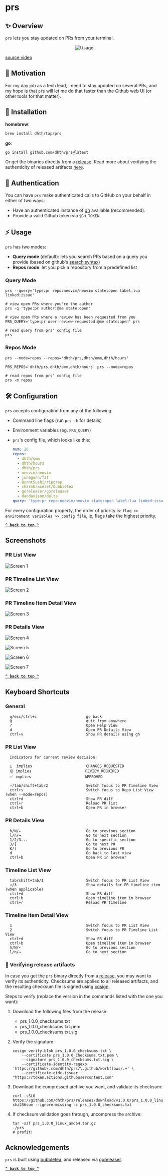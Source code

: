 # prs

✨ Overview
---

`prs` lets you stay updated on PRs from your terminal.

<p align="center">
  <img src="https://tools.dhruvs.space/images/prs/v1-0-0/prs.gif" alt="Usage" />
</p>

[source video](https://youtu.be/H81ru9cQhDo)

🤔 Motivation
---

For my day job as a tech lead, I need to stay updated on several PRs, and my
hope is that `prs` will let me do that faster than the Github web UI (or other
tools for that matter).

💾 Installation
---

**homebrew**:

```sh
brew install dhth/tap/prs
```

**go**:

```sh
go install github.com/dhth/prs@latest
```

Or get the binaries directly from a [release][3]. Read more about verifying the
authenticity of released artifacts [here](#-verifying-release-artifacts).

🔑 Authentication
---

You can have `prs` make authenticated calls to GitHub on your behalf in either
of two ways:

- Have an authenticated instance of [gh](https://github.com/cli/cli) available
    (recommended).
- Provide a valid Github token via `$GH_TOKEN`.

⚡️ Usage
---

`prs` has two modes:

- **Query mode** (default): lets you search PRs based on a query you provide (based
  on github's [search
  syntax](https://docs.github.com/en/search-github/searching-on-github/searching-issues-and-pull-requests))
- **Repos mode**: let you pick a repository from a predefined list

### Query Mode

```shell
prs --query='type:pr repo:neovim/neovim state:open label:lua linked:issue'

# view open PRs where you're the author
prs -q 'type:pr author:@me state:open'

# view open PRs where a review has been requested from you
PRS_QUERY='type:pr user-review-requested:@me state:open' prs

# read query from prs' config file
prs
```

### Repos Mode

```shell
prs --mode=repos --repos='dhth/prs,dhth/omm,dhth/hours'

PRS_REPOS='dhth/prs,dhth/omm,dhth/hours' prs --mode=repos

# read repos from prs' config file
prs -m repos
```

🛠️ Configuration
---

`prs` accepts configuration from any of the following:

- Command line flags (run `prs -h` for details)
- Environment variables (eg. `PRS_QUERY`)
- `prs`'s config file, which looks like this:

    ```yaml
    num: 20
    repos:
      - dhth/omm
      - dhth/hours
      - dhth/prs
      - neovim/neovim
      - junegunn/fzf
      - BurntSushi/ripgrep
      - charmbracelet/bubbletea
      - goreleaser/goreleaser
      - dandavison/delta
    query: 'type:pr repo:neovim/neovim state:open label:lua linked:issue'
    ```

For every configuration property, the order of priority is: `flag >>
environment variables >> config file`, ie, flags take the highest priority.

**[`^ back to top ^`](#prs)**

Screenshots
---

### PR List View

![Screen 1](https://tools.dhruvs.space/images/prs/v1-0-0/prs-1.png)

### PR Timeline List View

![Screen 2](https://tools.dhruvs.space/images/prs/v1-0-0/prs-2.png)

### PR Timeline Item Detail View
![Screen 3](https://tools.dhruvs.space/images/prs/v1-0-0/prs-3.png)

### PR Details View

![Screen 4](https://tools.dhruvs.space/images/prs/v1-0-0/prs-4.png)

![Screen 5](https://tools.dhruvs.space/images/prs/v1-0-0/prs-5.png)

![Screen 6](https://tools.dhruvs.space/images/prs/v1-0-0/prs-6.png)

![Screen 7](https://tools.dhruvs.space/images/prs/v1-0-0/prs-7.png)

**[`^ back to top ^`](#prs)**

Keyboard Shortcuts
---

### General

```text
  q/esc/ctrl+c                      go back
  Q                                 quit from anywhere
  ?                                 Open Help View
  d                                 Open PR Details View
  ctrl+v                            Show PR details using gh
```

### PR List View

```text
  Indicators for current review decision:

  ±  implies                        CHANGES_REQUESTED
  🟡 implies                        REVIEW_REQUIRED
  ✅ implies                        APPROVED

  ⏎/tab/shift+tab/2                 Switch focus to PR Timeline View
  ctrl+s                            Switch focus to Repo List View (when --mode=repos)
  ctrl+d                            Show PR diff
  ctrl+r                            Reload PR list
  ctrl+b                            Open PR in browser
```

### PR Details View

```text
  h/N/←                             Go to previous section
  l/n/→                             Go to next section
  1/2/3...                          Go to specific section
  J/]                               Go to next PR
  K/[                               Go to previous PR
  d                                 Go back to last view
  ctrl+b                            Open PR in browser
```

### Timeline List View


```text
  tab/shift+tab/1                   Switch focus to PR List View
  ⏎/3                               Show details for PR timeline item (when applicable)
  ctrl+d                            Show PR diff
  ctrl+b                            Open timeline item in browser
  ctrl+r                            Reload PR timeline
```

### Timeline Item Detail View


```text
  1                                 Switch focus to PR List View
  2                                 Switch focus to PR Timeline List View
  ctrl+d                            Show PR diff
  ctrl+b                            Open timeline item in browser
  h/N/←                             Go to previous section
  l/n/→                             Go to next section
```

### 🔐 Verifying release artifacts

In case you get the `prs` binary directly from a [release][3], you may want to
verify its authenticity. Checksums are applied to all released artifacts, and
the resulting checksum file is signed using
[cosign](https://docs.sigstore.dev/cosign/installation/).

Steps to verify (replace the version in the commands listed with the one you
want):

1. Download the following files from the release:

   - prs_1.0.0_checksums.txt
   - prs_1.0.0_checksums.txt.pem
   - prs_1.0.0_checksums.txt.sig

2. Verify the signature:

   ```shell
   cosign verify-blob prs_1.0.0_checksums.txt \
       --certificate prs_1.0.0_checksums.txt.pem \
       --signature prs_1.0.0_checksums.txt.sig \
       --certificate-identity-regexp 'https://github\.com/dhth/prs/\.github/workflows/.+' \
       --certificate-oidc-issuer "https://token.actions.githubusercontent.com"
   ```

3. Download the compressed archive you want, and validate its checksum:

   ```shell
   curl -sSLO https://github.com/dhth/prs/releases/download/v1.0.0/prs_1.0.0_linux_amd64.tar.gz
   sha256sum --ignore-missing -c prs_1.0.0_checksums.txt
   ```

3. If checksum validation goes through, uncompress the archive:

   ```shell
   tar -xzf prs_1.0.0_linux_amd64.tar.gz
   ./prs
   # profit!
   ```

Acknowledgements
---

`prs` is built using [bubbletea][1], and released via [goreleaser][2].

[1]: https://github.com/charmbracelet/bubbletea
[2]: https://github.com/goreleaser/goreleaser
[3]: https://github.com/dhth/prs/releases

**[`^ back to top ^`](#prs)**
